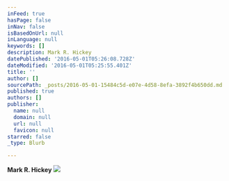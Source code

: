 ```yaml
---
inFeed: true
hasPage: false
inNav: false
isBasedOnUrl: null
inLanguage: null
keywords: []
description: Mark R. Hickey
datePublished: '2016-05-01T05:26:08.728Z'
dateModified: '2016-05-01T05:25:55.401Z'
title: ''
author: []
sourcePath: _posts/2016-05-01-15484c5d-e07e-4d58-8efa-3892f4b650dd.md
published: true
authors: []
publisher:
  name: null
  domain: null
  url: null
  favicon: null
starred: false
_type: Blurb

---
```

**Mark R. Hickey**
![](https://the-grid-user-content.s3-us-west-2.amazonaws.com/657820d6-cea2-4da9-a467-643f9b41ad51.jpg)